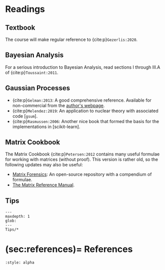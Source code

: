 Readings
========

## Textbook

The course will make regular reference to {cite:p}`Gezerlis:2020`.

## Bayesian Analysis

For a serious introduction to Bayesian Analysis, read sections I through III.A of
{cite:p}`Toussaint:2011`.

## Gaussian Processes

* {cite:p}`Gelman:2013`: A good comprehensive reference.  Available for non-commercial
  from the [author's webpage](https://www.stat.columbia.edu/~gelman/book/).
* {cite:p}`Melendez:2019`: An application to nuclear theory with associated code [`gsum`].
* {cite:p}`Rasmussen:2006`: Another nice book that formed the basis for the
  implementations in [scikit-learn].

## Matrix Cookbook

The Matrix Cookbook {cite:p}`Petersen:2012` contains many useful formulae for working with matrices (without
proof).  This version is rather old, so the following updates may also be useful:

* [Matrix Forensics](https://github.com/r-barnes/MatrixForensics): An open-source
  repository with a compendium of formulae.
* [The Matrix Reference Manual](http://www.ee.ic.ac.uk/hp/staff/dmb/matrix/intro.html).

## Tips

```{toctree}
---
maxdepth: 1
glob:
---
Tips/*
```

(sec:references)=
References
==========

```{bibliography}
:style: alpha
```
